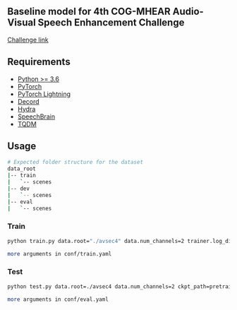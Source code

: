 ## Baseline model for 4th COG-MHEAR Audio-Visual Speech Enhancement Challenge

[Challenge link](https://challenge.cogmhear.org/)

## Requirements
* [Python >= 3.6](https://www.anaconda.com/docs/getting-started/miniconda/install)
* [PyTorch](https://pytorch.org/)
* [PyTorch Lightning](https://lightning.ai/docs/pytorch/latest/)
* [Decord](https://github.com/dmlc/decord)
* [Hydra](https://hydra.cc)
* [SpeechBrain](https://github.com/speechbrain/speechbrain)
* [TQDM](https://github.com/tqdm/tqdm)

## Usage

```bash
# Expected folder structure for the dataset
data_root
|-- train
|   `-- scenes
|-- dev
|   `-- scenes
|-- eval
|   `-- scenes
```

### Train
```bash
python train.py data.root="./avsec4" data.num_channels=2 trainer.log_dir="./logs" data.batch_size=8 trainer.accelerator gpu trainer.gpus 1

more arguments in conf/train.yaml
```

### Test
```bash
python test.py data.root=./avsec4 data.num_channels=2 ckpt_path=pretrained.ckpt save_dir="./eval" model_uid="./avse4" 

more arguments in conf/eval.yaml
```
  